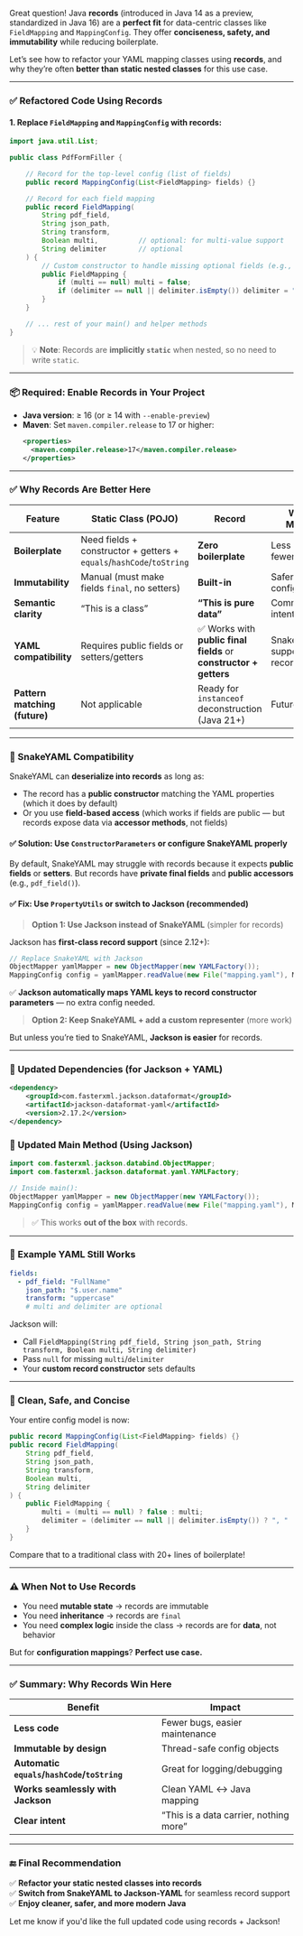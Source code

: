 Great question! Java **records** (introduced in Java 14 as a preview, standardized in Java 16) are a **perfect fit** for data-centric classes like `FieldMapping` and `MappingConfig`. They offer **conciseness, safety, and immutability** while reducing boilerplate.

Let’s see how to refactor your YAML mapping classes using **records**, and why they’re often **better than static nested classes** for this use case.

---

### ✅ Refactored Code Using Records

#### 1. Replace `FieldMapping` and `MappingConfig` with records:

```java
import java.util.List;

public class PdfFormFiller {

    // Record for the top-level config (list of fields)
    public record MappingConfig(List<FieldMapping> fields) {}

    // Record for each field mapping
    public record FieldMapping(
        String pdf_field,
        String json_path,
        String transform,
        Boolean multi,          // optional: for multi-value support
        String delimiter        // optional
    ) {
        // Custom constructor to handle missing optional fields (e.g., from YAML)
        public FieldMapping {
            if (multi == null) multi = false;
            if (delimiter == null || delimiter.isEmpty()) delimiter = ", ";
        }
    }

    // ... rest of your main() and helper methods
}
```

> 💡 **Note**: Records are **implicitly `static`** when nested, so no need to write `static`.

---

### 📦 Required: Enable Records in Your Project

- **Java version**: ≥ 16 (or ≥ 14 with `--enable-preview`)
- **Maven**: Set `maven.compiler.release` to 17 or higher:
  ```xml
  <properties>
    <maven.compiler.release>17</maven.compiler.release>
  </properties>
  ```

---

### ✅ Why Records Are Better Here

| Feature | Static Class (POJO) | Record | Why It Matters |
|--------|---------------------|--------|----------------|
| **Boilerplate** | Need fields + constructor + getters + `equals`/`hashCode`/`toString` | **Zero boilerplate** | Less code, fewer bugs |
| **Immutability** | Manual (must make fields `final`, no setters) | **Built-in** | Safer for config data |
| **Semantic clarity** | “This is a class” | **“This is pure data”** | Communicates intent |
| **YAML compatibility** | Requires public fields or setters/getters | ✅ Works with **public final fields** or **constructor + getters** | SnakeYAML supports records |
| **Pattern matching (future)** | Not applicable | Ready for `instanceof` deconstruction (Java 21+) | Future-proof |

---

### 🔧 SnakeYAML Compatibility

SnakeYAML can **deserialize into records** as long as:
- The record has a **public constructor** matching the YAML properties (which it does by default)
- Or you use **field-based access** (which works if fields are public — but records expose data via **accessor methods**, not fields)

#### ✅ Solution: Use **`ConstructorParameters`** or configure SnakeYAML properly

By default, SnakeYAML may struggle with records because it expects **public fields** or **setters**. But records have **private final fields** and **public accessors** (e.g., `pdf_field()`).

#### ✅ Fix: Use **`PropertyUtils`** or switch to **Jackson** (recommended)

> **Option 1: Use Jackson instead of SnakeYAML** (simpler for records)

Jackson has **first-class record support** (since 2.12+):

```java
// Replace SnakeYAML with Jackson
ObjectMapper yamlMapper = new ObjectMapper(new YAMLFactory());
MappingConfig config = yamlMapper.readValue(new File("mapping.yaml"), MappingConfig.class);
```

✅ **Jackson automatically maps YAML keys to record constructor parameters** — no extra config needed.

> **Option 2: Keep SnakeYAML + add a custom representer** (more work)

But unless you’re tied to SnakeYAML, **Jackson is easier** for records.

---

### 🔄 Updated Dependencies (for Jackson + YAML)

```xml
<dependency>
    <groupId>com.fasterxml.jackson.dataformat</groupId>
    <artifactId>jackson-dataformat-yaml</artifactId>
    <version>2.17.2</version>
</dependency>
```

### 🔄 Updated Main Method (Using Jackson)

```java
import com.fasterxml.jackson.databind.ObjectMapper;
import com.fasterxml.jackson.dataformat.yaml.YAMLFactory;

// Inside main():
ObjectMapper yamlMapper = new ObjectMapper(new YAMLFactory());
MappingConfig config = yamlMapper.readValue(new File("mapping.yaml"), MappingConfig.class);
```

> ✅ This works **out of the box** with records.

---

### 🧪 Example YAML Still Works

```yaml
fields:
  - pdf_field: "FullName"
    json_path: "$.user.name"
    transform: "uppercase"
    # multi and delimiter are optional
```

Jackson will:
- Call `FieldMapping(String pdf_field, String json_path, String transform, Boolean multi, String delimiter)`
- Pass `null` for missing `multi`/`delimiter`
- Your **custom record constructor** sets defaults

---

### 🧼 Clean, Safe, and Concise

Your entire config model is now:

```java
public record MappingConfig(List<FieldMapping> fields) {}
public record FieldMapping(
    String pdf_field,
    String json_path,
    String transform,
    Boolean multi,
    String delimiter
) {
    public FieldMapping {
        multi = (multi == null) ? false : multi;
        delimiter = (delimiter == null || delimiter.isEmpty()) ? ", " : delimiter;
    }
}
```

Compare that to a traditional class with 20+ lines of boilerplate!

---

### ⚠️ When **Not** to Use Records

- You need **mutable state** → records are immutable
- You need **inheritance** → records are `final`
- You need **complex logic** inside the class → records are for **data**, not behavior

But for **configuration mappings**? **Perfect use case.**

---

### ✅ Summary: Why Records Win Here

| Benefit | Impact |
|-------|--------|
| **Less code** | Fewer bugs, easier maintenance |
| **Immutable by design** | Thread-safe config objects |
| **Automatic `equals`/`hashCode`/`toString`** | Great for logging/debugging |
| **Works seamlessly with Jackson** | Clean YAML ↔ Java mapping |
| **Clear intent** | “This is a data carrier, nothing more” |

---

### 🔚 Final Recommendation

✅ **Refactor your static nested classes into records**  
✅ **Switch from SnakeYAML to Jackson-YAML** for seamless record support  
✅ **Enjoy cleaner, safer, and more modern Java**

Let me know if you'd like the full updated code using records + Jackson!